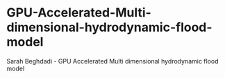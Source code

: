 # GPU-Accelerated-Multi-dimensional-hydrodynamic-flood-model
Sarah Beghdadi - GPU Accelerated Multi dimensional hydrodynamic flood model
